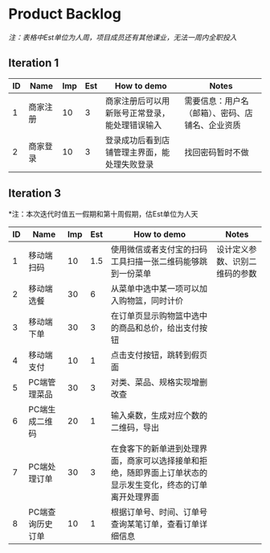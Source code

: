 # Product Backlog
*注：表格中Est单位为人周，项目成员还有其他课业，无法一周内全职投入*

## Iteration 1
| ID | Name | Imp | Est | How to demo | Notes |
| -- | ---- | --- | --- | ----------- | ----- |
| 1 | 商家注册 | 10 | 3 | 商家注册后可以用新账号正常登录，能处理错误输入 | 需要信息：用户名（邮箱）、密码、店铺名、企业资质 |
| 2 | 商家登录 | 10 | 3 | 登录成功后看到店铺管理主界面，能处理失败登录 | 找回密码暂时不做 |

## Iteration 3
*注：本次迭代时值五一假期和第十周假期，估Est单位为人天

| ID | Name | Imp | Est | How to demo | Notes |
| -- | ---- | --- | --- | ----------- | ----- |
| 1 | 移动端扫码 | 10 | 1.5 | 使用微信或者支付宝的扫码工具扫描一张二维码能够跳到一份菜单 | 设计定义参数、识别二维码的参数 |
| 2 | 移动端选餐 | 30 | 6 | 从菜单中选中某一项可以加入购物篮，同时计价 |   |
| 3 | 移动端下单 | 30 | 3 | 在订单页显示购物篮中选中的商品和总价，给出支付按钮 |   |
| 4 | 移动端支付 | 10 | 1 | 点击支付按钮，跳转到假页面 |   |
| 5 | PC端管理菜品 | 30 | 3 | 对类、菜品、规格实现增删改查 |   |
| 6 | PC端生成二维码 | 20 | 1 | 输入桌数，生成对应个数的二维码，导出 |   |
| 7 | PC端处理订单 | 30 | 3 | 在食客下的新单进到处理界面，商家可以选择接单和拒绝，随即界面上订单状态的显示发生变化，终态的订单离开处理界面 |   |
| 8 | PC端查询历史订单 | 10 | 1 | 根据订单号、时间、订单号查询某笔订单，查看订单详细信息 |   |
